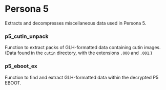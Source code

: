 # Persona 5

Extracts and decompresses miscellaneous data used in Persona 5.

### p5_cutin_unpack

Function to extract packs of GLH-formatted data containing cutin images.
(Data found in the `cutin` directory, with the extensions `.000` and `.001`.)

### p5_eboot_ex

Function to find and extract GLH-formatted data within the decrypted P5 EBOOT.